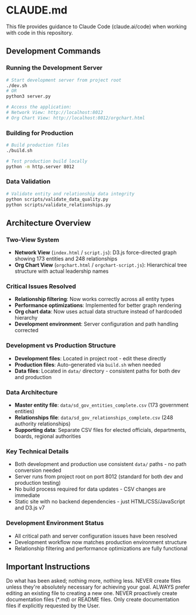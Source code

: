 # CLAUDE.md

This file provides guidance to Claude Code (claude.ai/code) when working with code in this repository.

## Development Commands

### Running the Development Server
```bash
# Start development server from project root
./dev.sh
# OR
python3 server.py

# Access the application:
# Network View: http://localhost:8012
# Org Chart View: http://localhost:8012/orgchart.html
```

### Building for Production
```bash
# Build production files
./build.sh

# Test production build locally
python -m http.server 8012
```

### Data Validation
```bash
# Validate entity and relationship data integrity
python scripts/validate_data_quality.py
python scripts/validate_relationships.py
```

## Architecture Overview

### Two-View System
- **Network View** (`index.html` / `script.js`): D3.js force-directed graph showing 173 entities and 248 relationships
- **Org Chart View** (`orgchart.html` / `orgchart-script.js`): Hierarchical tree structure with actual leadership names

### Critical Issues Resolved
- **Relationship filtering**: Now works correctly across all entity types
- **Performance optimizations**: Implemented for better graph rendering
- **Org chart data**: Now uses actual data structure instead of hardcoded hierarchy
- **Development environment**: Server configuration and path handling corrected

### Development vs Production Structure
- **Development files**: Located in project root - edit these directly
- **Production files**: Auto-generated via `build.sh` when needed
- **Data files**: Located in `data/` directory - consistent paths for both dev and production

### Data Architecture
- **Master entity file**: `data/sd_gov_entities_complete.csv` (173 government entities)
- **Relationships file**: `data/sd_gov_relationships_complete.csv` (248 authority relationships)
- **Supporting data**: Separate CSV files for elected officials, departments, boards, regional authorities

### Key Technical Details
- Both development and production use consistent `data/` paths - no path conversion needed
- Server runs from project root on port 8012 (standard for both dev and production testing)
- No build process required for data updates - CSV changes are immediate
- Static site with no backend dependencies - just HTML/CSS/JavaScript and D3.js v7

### Development Environment Status
- All critical path and server configuration issues have been resolved
- Development workflow now matches production environment structure
- Relationship filtering and performance optimizations are fully functional

## Important Instructions

Do what has been asked; nothing more, nothing less.
NEVER create files unless they're absolutely necessary for achieving your goal.
ALWAYS prefer editing an existing file to creating a new one.
NEVER proactively create documentation files (*.md) or README files. Only create documentation files if explicitly requested by the User.